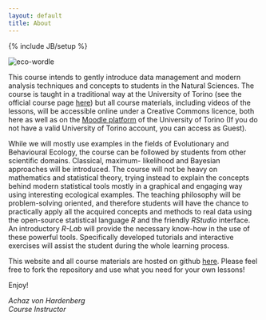 ```yaml
---
layout: default
title: About
---
```


{% include JB/setup %}

![eco-wordle](https://achazhardenberg.github.io/ecostats.co/assets/eco_wordle.jpg)  

This course intends to gently introduce data management and modern analysis techniques and concepts to students in the Natural Sciences. The course is taught in a traditional way at the University of Torino (see the official course page [here](http://naturali.campusnet.unito.it/do/corsi.pl/Show?_id=af34)) but all course materials, including videos of the lessons, will be accessible online under a Creative Commons licence, both here as well as on the [Moodle platform](http://naturali.i-learn.unito.it/course/view.php?id=74) of the University of Torino (If you do not have a valid University of Torino account, you can access as Guest).

While we will mostly use examples in the fields of Evolutionary and Behavioural Ecology, the course can be followed by students from other scientific domains. Classical, maximum- likelihood and Bayesian approaches will be introduced. The course will not be heavy on mathematics and statistical theory, trying instead to explain the concepts behind modern statistical tools mostly in a graphical and engaging way using interesting ecological examples. The teaching philosophy will be problem-solving oriented, and therefore students will have the chance to practically apply all the acquired concepts and methods to real data using the open-source statistical language *R* and the friendly *RStudio* interface. An introductory *R-Lab* will provide the necessary know-how in the use of these powerful tools. Specifically developed tutorials and interactive exercises will assist the student during the whole learning process.  
  
This website and all course materials are hosted on github [here](https://github.com/achazhardenberg/ecostats.co). Please feel free to fork the repository and use what you need for your own lessons!
  
Enjoy!  
  
*Achaz von Hardenberg*  
*Course Instructor*




